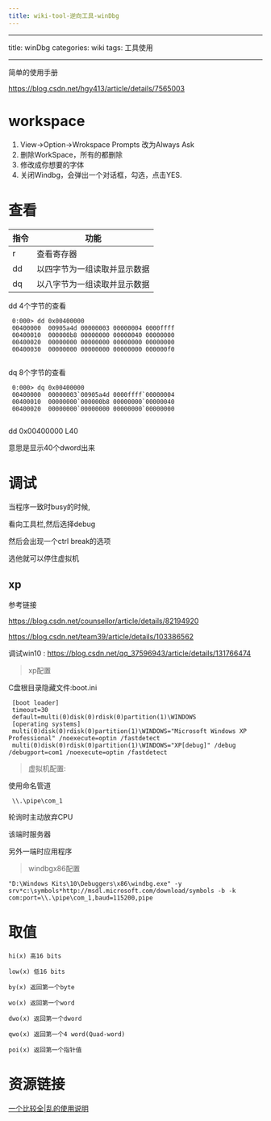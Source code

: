 ```yaml
---
title: wiki-tool-逆向工具-winDbg
---
```

---
title: winDbg
categories: wiki
tags: 工具使用

---





简单的使用手册

https://blog.csdn.net/hgy413/article/details/7565003





# workspace

1. View->Option->Wrokspace Prompts 改为Always Ask
2. 删除WorkSpace，所有的都删除
3. 修改成你想要的字体
4. 关闭Windbg，会弹出一个对话框，勾选，点击YES.





# 查看

| 指令 | 功能 |
| --- | --- |
| r | 查看寄存器 |
| dd | 以四字节为一组读取并显示数据 |
| dq | 以八字节为一组读取并显示数据 |

dd 4个字节的查看

```
 0:000> dd 0x00400000
 00400000  00905a4d 00000003 00000004 0000ffff
 00400010  000000b8 00000000 00000040 00000000
 00400020  00000000 00000000 00000000 00000000
 00400030  00000000 00000000 00000000 000000f0
 
```

dq 8个字节的查看

```
 0:000> dq 0x00400000
 00400000  00000003`00905a4d 0000ffff`00000004
 00400010  00000000`000000b8 00000000`00000040
 00400020  00000000`00000000 00000000`00000000
 
```

dd 0x00400000 L40

意思是显示40个dword出来

# 调试

当程序一致时busy的时候,

看向工具栏,然后选择debug

然后会出现一个ctrl break的选项

选他就可以停住虚拟机

## xp

参考链接

https://blog.csdn.net/counsellor/article/details/82194920

https://blog.csdn.net/team39/article/details/103386562



调试win10 : https://blog.csdn.net/qq_37596943/article/details/131766474



> xp配置
> 

C盘根目录隐藏文件:boot.ini

```
 [boot loader]
 timeout=30
 default=multi(0)disk(0)rdisk(0)partition(1)\WINDOWS
 [operating systems]
 multi(0)disk(0)rdisk(0)partition(1)\WINDOWS="Microsoft Windows XP Professional" /noexecute=optin /fastdetect
 multi(0)disk(0)rdisk(0)partition(1)\WINDOWS="XP[debug]" /debug /debugport=com1 /noexecute=optin /fastdetect
```

> 虚拟机配置:
> 

使用命名管道

```
 \\.\pipe\com_1
```

轮询时主动放弃CPU

该端时服务器

另外一端时应用程序

> windbgx86配置
> 

```
"D:\Windows Kits\10\Debuggers\x86\windbg.exe" -y srv*c:\symbols*http://msdl.microsoft.com/download/symbols -b -k com:port=\\.\pipe\com_1,baud=115200,pipe
```





# 取值



```
hi(x) 高16 bits

low(x) 低16 bits

by(x) 返回第一个byte

wo(x) 返回第一个word

dwo(x) 返回第一个dword

qwo(x) 返回第一个4 word(Quad-word)

poi(x) 返回第一个指针值
```



# 资源链接

[一个比较全|乱的使用说明](https://www.cnblogs.com/csnd/p/11515280.html)